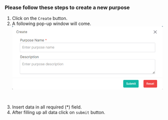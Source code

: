 ### Please follow these steps to create a new purpose
1. Click on the ```Create``` button.
2. A following pop-up window will come.
![create purpose](../../../../assets/file/documentation/key-request-purpose/images/create_purpose.png)
</br>

3. Insert data in all required (<span>*</span>) field.
4. After filling up all data click on ```submit``` button.
